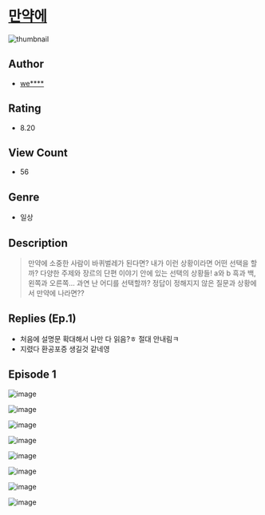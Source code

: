 # [만약에](https://comic.naver.com/challenge/list?titleId=810654)
![thumbnail](https://image-comic.pstatic.net/user_contents_data/challenge_comic/2023/05/24/354475/upload_3630576838796195126_480x623.jpeg)

## Author
- [we****](https://comic.naver.com/artistTitle?id=354475)

## Rating
- 8.20

## View Count
- 56

## Genre
- 일상

## Description
> 만약에 소중한 사람이 바퀴벌레가 된다면? 내가 이런 상황이라면 어떤 선택을 할까? 다양한 주제와 장르의 단편 이야기 안에 있는 선택의 상황들! a와 b 흑과 백, 왼쪽과 오른쪽… 과연 난 어디를 선택할까? 정답이 정해지지 않은 질문과 상황에서 만약에 나라면??

## Replies (Ep.1)
- 처음에 설명문 확대해서 나만 다 읽음?ㅎ 절대 안내림ㅋ
- 지렸다 환공포증 생길것 같네영

## Episode 1
![image](https://image-comic.pstatic.net/user_contents_data/challenge_comic/2023/05/24/354475/upload_7306354162386166835.jpeg)

![image](https://image-comic.pstatic.net/user_contents_data/challenge_comic/2023/05/24/354475/upload_7016944882088621669.jpeg)

![image](https://image-comic.pstatic.net/user_contents_data/challenge_comic/2023/05/24/354475/upload_3979321036422407267.jpeg)

![image](https://image-comic.pstatic.net/user_contents_data/challenge_comic/2023/05/24/354475/upload_3918806987331560243.jpeg)

![image](https://image-comic.pstatic.net/user_contents_data/challenge_comic/2023/05/24/354475/upload_7089565460439904308.jpeg)

![image](https://image-comic.pstatic.net/user_contents_data/challenge_comic/2023/05/24/354475/upload_3762586210626910261.jpeg)

![image](https://image-comic.pstatic.net/user_contents_data/challenge_comic/2023/05/24/354475/upload_3616728284457362277.jpeg)

![image](https://image-comic.pstatic.net/user_contents_data/challenge_comic/2023/05/24/354475/upload_7378644852103589936.jpeg)
